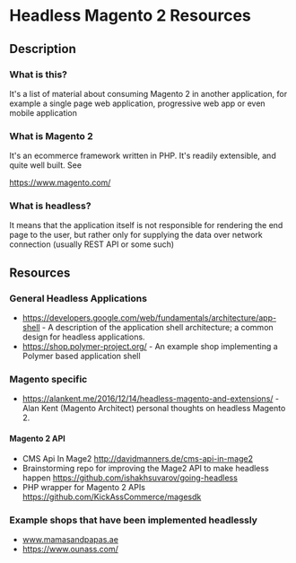 # Headless Magento 2 Resources

## Description

### What is this?

It's a list of material about consuming Magento 2 in another application, for example a single page web application, progressive web app or even mobile application

### What is Magento 2

It's an ecommerce framework written in PHP. It's readily extensible, and quite well built. See

https://www.magento.com/

### What is headless?

It means that the application itself is not responsible for rendering the end page to the user, but rather only for supplying the data over network connection (usually REST API or some such)

## Resources

### General Headless Applications

- https://developers.google.com/web/fundamentals/architecture/app-shell - A description of the application shell architecture; a common design for headless applications.
- https://shop.polymer-project.org/ - An example shop implementing a Polymer based application shell

### Magento specific

- https://alankent.me/2016/12/14/headless-magento-and-extensions/ - Alan Kent (Magento Architect) personal thoughts on headless Magento 2.

#### Magento 2 API
- CMS Api In Mage2 http://davidmanners.de/cms-api-in-mage2
- Brainstorming repo for improving the Mage2 API to make headless happen https://github.com/ishakhsuvarov/going-headless
- PHP wrapper for Magento 2 APIs https://github.com/KickAssCommerce/magesdk

### Example shops that have been implemented headlessly
- www.mamasandpapas.ae
- https://www.ounass.com/
